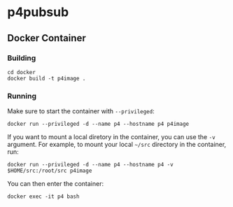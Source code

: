 # p4pubsub


## Docker Container

### Building

    cd docker
    docker build -t p4image .

### Running

Make sure to start the container with `--privileged`:

    docker run --privileged -d --name p4 --hostname p4 p4image

If you want to mount a local diretory in the container, you can use the `-v` argument. For example, to mount your local `~/src` directory in the container, run:

    docker run --privileged -d --name p4 --hostname p4 -v $HOME/src:/root/src p4image

You can then enter the container:

    docker exec -it p4 bash
